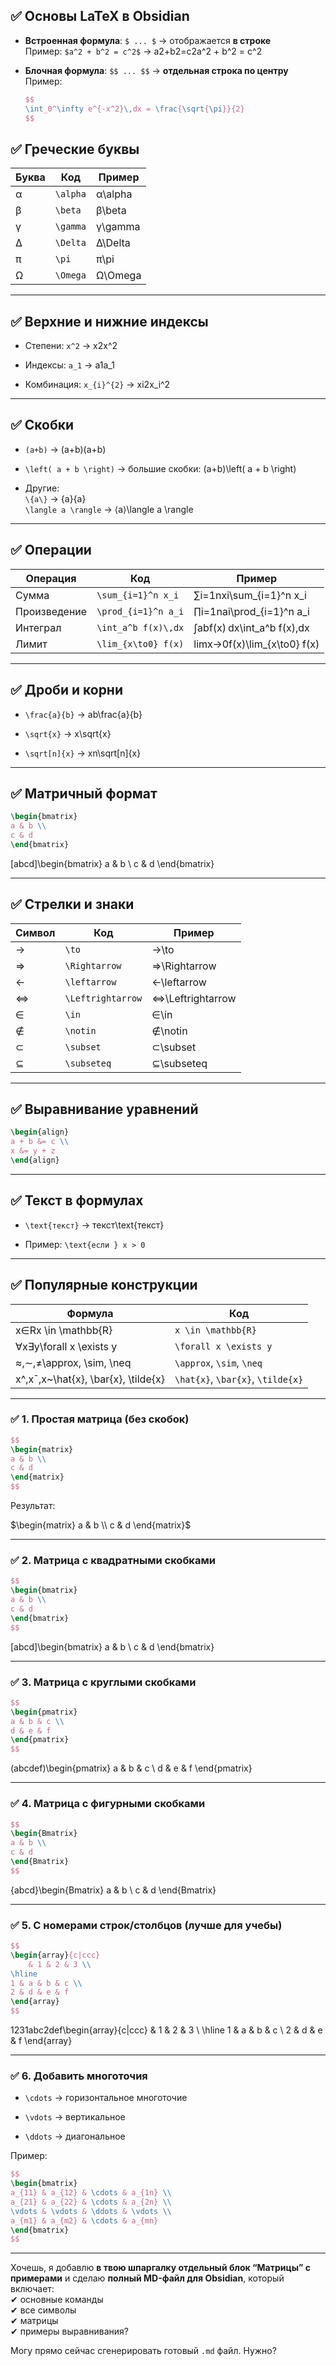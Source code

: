 ## ✅ Основы LaTeX в Obsidian

- **Встроенная формула**: `$ ... $` → отображается **в строке**  
    Пример: `$a^2 + b^2 = c^2$` → a2+b2=c2a^2 + b^2 = c^2
    
- **Блочная формула**: `$$ ... $$` → **отдельная строка по центру**  
    Пример:
    
    ```latex
    $$
    \int_0^\infty e^{-x^2}\,dx = \frac{\sqrt{\pi}}{2}
    $$
    ```
    

## ✅ Греческие буквы

|Буква|Код|Пример|
|---|---|---|
|α|`\alpha`|α\alpha|
|β|`\beta`|β\beta|
|γ|`\gamma`|γ\gamma|
|Δ|`\Delta`|Δ\Delta|
|π|`\pi`|π\pi|
|Ω|`\Omega`|Ω\Omega|

---

## ✅ Верхние и нижние индексы

- Степени: `x^2` → x2x^2
    
- Индексы: `a_1` → a1a_1
    
- Комбинация: `x_{i}^{2}` → xi2x_i^2
    

---

## ✅ Скобки

- `(a+b)` → (a+b)(a+b)
    
- `\left( a + b \right)` → большие скобки: (a+b)\left( a + b \right)
    
- Другие:  
    `\{a\}` → {a}\{a\}  
    `\langle a \rangle` → ⟨a⟩\langle a \rangle
    

---

## ✅ Операции

|Операция|Код|Пример|
|---|---|---|
|Сумма|`\sum_{i=1}^n x_i`|∑i=1nxi\sum_{i=1}^n x_i|
|Произведение|`\prod_{i=1}^n a_i`|∏i=1nai\prod_{i=1}^n a_i|
|Интеграл|`\int_a^b f(x)\,dx`|∫abf(x) dx\int_a^b f(x)\,dx|
|Лимит|`\lim_{x\to0} f(x)`|lim⁡x→0f(x)\lim_{x\to0} f(x)|

---

## ✅ Дроби и корни

- `\frac{a}{b}` → ab\frac{a}{b}
    
- `\sqrt{x}` → x\sqrt{x}
    
- `\sqrt[n]{x}` → xn\sqrt[n]{x}
    

---

## ✅ Матричный формат

```latex
\begin{bmatrix}
a & b \\
c & d
\end{bmatrix}
```

[abcd]\begin{bmatrix} a & b \\ c & d \end{bmatrix}

---

## ✅ Стрелки и знаки

| Символ | Код               | Пример           |
| ------ | ----------------- | ---------------- |
| →      | `\to`             | →\to             |
| ⇒      | `\Rightarrow`     | ⇒\Rightarrow     |
| ←      | `\leftarrow`      | ←\leftarrow      |
| ⇔      | `\Leftrightarrow` | ⇔\Leftrightarrow |
| ∈      | `\in`             | ∈\in             |
| ∉      | `\notin`          | ∉\notin          |
| ⊂      | `\subset`         | ⊂\subset         |
| ⊆      | `\subseteq`       | ⊆\subseteq       |

---

## ✅ Выравнивание уравнений

```latex
\begin{align}
a + b &= c \\
x &= y + z
\end{align}
```

---

## ✅ Текст в формулах

- `\text{текст}` → текст\text{текст}
    
- Пример: `\text{если } x > 0`
    

---

## ✅ Популярные конструкции

|Формула|Код|
|---|---|
|x∈Rx \in \mathbb{R}|`x \in \mathbb{R}`|
|∀x∃y\forall x \exists y|`\forall x \exists y`|
|≈,∼,≠\approx, \sim, \neq|`\approx`, `\sim`, `\neq`|
|x^,xˉ,x~\hat{x}, \bar{x}, \tilde{x}|`\hat{x}`, `\bar{x}`, `\tilde{x}`|

---

### ✅ 1. Простая матрица (без скобок)

```latex
$$
\begin{matrix}
a & b \\
c & d
\end{matrix}
$$
```

Результат:

$\begin{matrix} a & b \\ c & d \end{matrix}$

---

### ✅ 2. Матрица с квадратными скобками

```latex
$$
\begin{bmatrix}
a & b \\
c & d
\end{bmatrix}
$$
```

[abcd]\begin{bmatrix} a & b \\ c & d \end{bmatrix}

---

### ✅ 3. Матрица с круглыми скобками

```latex
$$
\begin{pmatrix}
a & b & c \\
d & e & f
\end{pmatrix}
$$
```

(abcdef)\begin{pmatrix} a & b & c \\ d & e & f \end{pmatrix}

---

### ✅ 4. Матрица с фигурными скобками

```latex
$$
\begin{Bmatrix}
a & b \\
c & d
\end{Bmatrix}
$$
```

{abcd}\begin{Bmatrix} a & b \\ c & d \end{Bmatrix}

---

### ✅ 5. С номерами строк/столбцов (лучше для учебы)

```latex
$$
\begin{array}{c|ccc}
    & 1 & 2 & 3 \\
\hline
1 & a & b & c \\
2 & d & e & f
\end{array}
$$
```

1231abc2def\begin{array}{c|ccc} & 1 & 2 & 3 \\ \hline 1 & a & b & c \\ 2 & d & e & f \end{array}

---

### ✅ 6. Добавить многоточия

- `\cdots` → горизонтальное многоточие
    
- `\vdots` → вертикальное
    
- `\ddots` → диагональное
    

Пример:

```latex
$$
\begin{bmatrix}
a_{11} & a_{12} & \cdots & a_{1n} \\
a_{21} & a_{22} & \cdots & a_{2n} \\
\vdots & \vdots & \ddots & \vdots \\
a_{m1} & a_{m2} & \cdots & a_{mn}
\end{bmatrix}
$$
```

---

Хочешь, я добавлю **в твою шпаргалку отдельный блок “Матрицы” с примерами** и сделаю **полный MD-файл для Obsidian**, который включает:  
✔ основные команды  
✔ все символы  
✔ матрицы  
✔ примеры выравнивания?

Могу прямо сейчас сгенерировать готовый `.md` файл. Нужно?
